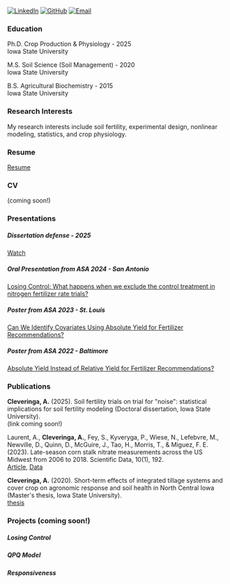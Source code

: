 [![LinkedIn](https://img.shields.io/badge/LinkedIn-blue)](https://www.linkedin.com/in/alexcleveringa/)
[![GitHub](https://img.shields.io/badge/GitHub-black)](https://github.com/amclever)
[![Email](https://img.shields.io/badge/Email-green)](mailto:alex.cleveringa@gmail.com)
### Education
Ph.D. Crop Production & Physiology - 2025  
Iowa State University

M.S. Soil Science (Soil Management) - 2020  
Iowa State University

B.S. Agricultural Biochemistry - 2015  
Iowa State University

### Research Interests
My research interests include soil fertility, experimental design, nonlinear modeling, statistics, and crop physiology.

### Resume
[Resume](assets/docs/Cleveringa_resume_summer_2025.pdf)
### CV
(coming soon!)

### Presentations
##### Dissertation defense - 2025
[Watch](https://iowastate-my.sharepoint.com/personal/alexc1_iastate_edu/_layouts/15/embed.aspx?UniqueId=0e6fb00c-91c0-4c3b-ad16-5127a30dc42b&embed=%7B%22ust%22%3Atrue%2C%22hv%22%3A%22CopyEmbedCode%22%7D&referrer=StreamWebApp&referrerScenario=EmbedDialog.Create)

##### Oral Presentation from ASA 2024 - San Antonio
[Losing Control: What happens when we exclude the control treatment in nitrogen fertilizer rate trials?](https://scisoc.confex.com/scisoc/2024am/meetingapp.cgi/Paper/157192)
##### Poster from ASA 2023 - St. Louis
[Can We Identify Covariates Using Absolute Yield for Fertilizer Recommendations?](assets/img/StLouis_poster.pdf)
##### Poster from ASA 2022 - Baltimore
[Absolute Yield Instead of Relative Yield for Fertilizer Recommendations?](assets/img/Baltimore_poster.pdf)


### Publications  
**Cleveringa, A.** (2025). Soil fertility trials on trial for "noise": statistical implications for soil fertility modeling (Doctoral dissertation, Iowa State University).  
(link coming soon!)  

Laurent, A., **Cleveringa, A.**, Fey, S., Kyveryga, P., Wiese, N., Lefebvre, M., Newville, D., Quinn, D., McGuire, J., Tao, H., Morris, T., & Miguez, F. E. (2023). Late-season corn stalk nitrate measurements across the US Midwest from 2006 to 2018. Scientific Data, 10(1), 192.  
[Article](https://www.nature.com/articles/s41597-023-02071-9), [Data](https://www.sidalc.net/search/Record/dat-usda-us-article24668283/Description)  

**Cleveringa, A.** (2020). Short-term effects of integrated tillage systems and cover crop on agronomic response and soil health in North Central Iowa (Master's thesis, Iowa State University).  
[thesis](https://www.proquest.com/docview/2480780213?pq-origsite=gscholar&fromopenview=true&sourcetype=Dissertations%20&%20Theses)  

### Projects (coming soon!)
##### Losing Control
##### QPQ Model
##### Responsiveness
